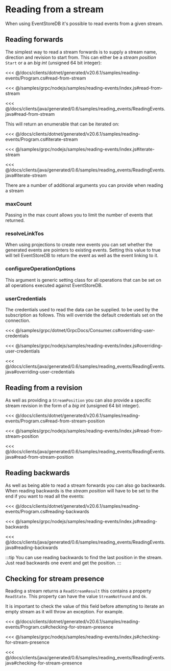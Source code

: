 # Reading from a stream

When using EventStoreDB it's possible to read events from a given stream.

## Reading forwards

The simplest way to read a stream forwards is to supply a stream name, direction and revision to start from. This can either be a *stream position* `Start` or a an *big int* (unsigned 64 bit integer):

<xode-group>
<xode-block title="C#">

<<< @/docs/clients/dotnet/generated/v20.6.1/samples/reading-events/Program.cs#read-from-stream
</xode-block>
<xode-block title="NodeJS">

<<< @/samples/grpc/nodejs/samples/reading-events/index.js#read-from-stream
</xode-block>
<xode-block title="Java">

<<< @/docs/clients/java/generated/0.6/samples/reading_events/ReadingEvents.java#read-from-stream
</xode-block>
</xode-group>

This will return an enumerable that can be iterated on:

<xode-group>
<xode-block title="C#">

<<< @/docs/clients/dotnet/generated/v20.6.1/samples/reading-events/Program.cs#iterate-stream
</xode-block>
<xode-block title="NodeJS">

<<< @/samples/grpc/nodejs/samples/reading-events/index.js#iterate-stream
</xode-block>
<xode-block title="Java">

<<< @/docs/clients/java/generated/0.6/samples/reading_events/ReadingEvents.java#iterate-stream
</xode-block>
</xode-group>
 
There are a number of additional arguments you can provide when reading a stream

### maxCount

Passing in the max count allows you to limit the number of events that returned. 

### resolveLinkTos

When using projections to create new events you can set whether the generated events are pointers to existing events. Setting this value to true will tell EventStoreDB to return the event as well as the event linking to it.

### configureOperationOptions

This argument is generic setting class for all operations that can be set on all operations executed against EventStoreDB.

### userCredentials
The credentials used to read the data can be supplied. to be used by the subscription as follows. This will override the default credentials set on the connection.

<xode-group>
<xode-block title="C#">

<<< @/samples/grpc/dotnet/GrpcDocs/Consumer.cs#overriding-user-credentials
</xode-block>
<xode-block title="NodeJS"> 

<<< @/samples/grpc/nodejs/samples/reading-events/index.js#overriding-user-credentials
</xode-block>
<xode-block title="Java">

<<< @/docs/clients/java/generated/0.6/samples/reading_events/ReadingEvents.java#overriding-user-credentials
</xode-block>
</xode-group>

## Reading from a revision

As well as providing a `StreamPosition` you can also provide a specific stream revision in the form of a *big int* (unsigned 64 bit integer).

<xode-group>
<xode-block title="C#">

<<< @/docs/clients/dotnet/generated/v20.6.1/samples/reading-events/Program.cs#read-from-stream-position
</xode-block>
<xode-block title="NodeJS">

<<< @/samples/grpc/nodejs/samples/reading-events/index.js#read-from-stream-position
</xode-block>
<xode-block title="Java">

<<< @/docs/clients/java/generated/0.6/samples/reading_events/ReadingEvents.java#read-from-stream-position
</xode-block>
</xode-group>

## Reading backwards

As well as being able to read a stream forwards you can also go backwards. When reading backwards is the *stream position* will have to be set to the end if you want to read all the events:

<xode-group>
<xode-block title="C#">

<<< @/docs/clients/dotnet/generated/v20.6.1/samples/reading-events/Program.cs#reading-backwards 
</xode-block>
<xode-block title="NodeJS">

<<< @/samples/grpc/nodejs/samples/reading-events/index.js#reading-backwards 
</xode-block>
<xode-block title="Java">

<<< @/docs/clients/java/generated/0.6/samples/reading_events/ReadingEvents.java#reading-backwards
</xode-block>
</xode-group>

:::tip
You can use reading backwards to find the last position in the stream. Just read backwards one event and get the position.
:::

## Checking for stream presence 
Reading a stream returns a `ReadStreamResult` this contains a property `ReadState`. This property can have the value `StreamNotFound` and `Ok`.

It is important to check the value of this field before attempting to iterate an empty stream as it will throw an exception. For example.

<xode-group>
<xode-block title="C#">

<<< @/docs/clients/dotnet/generated/v20.6.1/samples/reading-events/Program.cs#checking-for-stream-presence
</xode-block>
<xode-block title="NodeJS">

<<< @/samples/grpc/nodejs/samples/reading-events/index.js#checking-for-stream-presence
</xode-block>
<xode-block title="Java">

<<< @/docs/clients/java/generated/0.6/samples/reading_events/ReadingEvents.java#checking-for-stream-presence
</xode-block>
</xode-group>